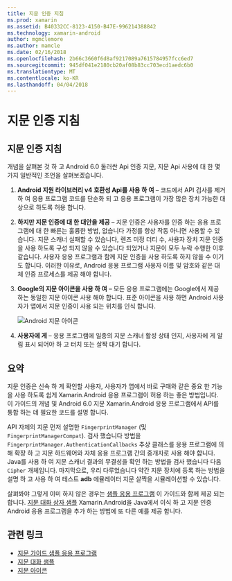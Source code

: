 ```yaml
---
title: 지문 인증 지침
ms.prod: xamarin
ms.assetid: B40332CC-8123-4150-B47E-996214388842
ms.technology: xamarin-android
author: mgmclemore
ms.author: mamcle
ms.date: 02/16/2018
ms.openlocfilehash: 2b66c3660f6d8af9217089a7615784957fcc6ed7
ms.sourcegitcommit: 945df041e2180cb20af08b83cc703ecd1aedc6b0
ms.translationtype: MT
ms.contentlocale: ko-KR
ms.lasthandoff: 04/04/2018
---
```

# <a name="fingerprint-authentication-guidance"></a>지문 인증 지침

## <a name="fingerprint-authentication-guidance"></a>지문 인증 지침

개념을 살펴본 것 하 고 Android 6.0 둘러싼 Api 인증 지문, 지문 Api 사용에 대 한 몇 가지 일반적인 조언을 살펴보겠습니다.

1. **Android 지원 라이브러리 v4 호환성 Api를 사용 하 여** &ndash; 코드에서 API 검사를 제거 하 여 응용 프로그램 코드를 단순화 되 고 응용 프로그램이 가장 많은 장치 가능한 대상으로 하도록 허용 합니다.
2. **하지만 지문 인증에 대 한 대안을 제공** &ndash; 지문 인증은 사용자를 인증 하는 응용 프로그램에 대 한 빠른는 훌륭한 방법, 없습니다 가정를 항상 작동 아니면 사용할 수 있습니다. 지문 스캐너 실패할 수 있습니다, 렌즈 미정 더티 수, 사용자 장치 지문 인증을 사용 하도록 구성 되지 않을 수 있습니다 되었거나 지문이 모두 누락 수행한 이후 같습니다. 사용자 응용 프로그램과 함께 지문 인증을 사용 하도록 하지 않을 수 이기도 합니다. 이러한 이유로, Android 응용 프로그램 사용자 이름 및 암호와 같은 대체 인증 프로세스를 제공 해야 합니다.
3. **Google의 지문 아이콘을 사용 하 여** &ndash; 모든 응용 프로그램에는 Google에서 제공 하는 동일한 지문 아이콘 사용 해야 합니다. 표준 아이콘을 사용 하면 Android 사용자가 앱에서 지문 인증이 사용 되는 위치를 인식 합니다. 
    
    ![Android 지문 아이콘](summary-images/ic-fp-40px.png)
    
4. **사용자에 게** &ndash; 응용 프로그램에 일종의 지문 스캐너 활성 상태 인지, 사용자에 게 알림 표시 되어야 하 고 터치 또는 살짝 대기 합니다. 

## <a name="summary"></a>요약

지문 인증은 신속 하 게 확인할 사용자, 사용자가 앱에서 바로 구매와 같은 중요 한 기능을 사용 하도록 쉽게 Xamarin.Android 응용 프로그램이 허용 하는 좋은 방법입니다. 이 가이드의 개념 및 Android 6.0 지문 Xamarin.Android 응용 프로그램에서 API를 통합 하는 데 필요한 코드를 설명 합니다.

API 자체의 지문 먼저 설명한 `FingerprintManager` (및 `FingerprintManagerCompat`). 검사 했습니다 방법을 `FingerprintManager.AuthenticationCallbacks` 추상 클래스를 응용 프로그램에 의해 확장 하 고 지문 하드웨어와 자체 응용 프로그램 간의 중개자로 사용 해야 합니다. Java를 사용 하 여 지문 스캐너 결과의 무결성을 확인 하는 방법을 검사 했습니다 다음 `Cipher` 개체입니다. 마지막으로, 우리 다루었습니다 약간 지문 장치에 등록 하는 방법을 설명 하 고 사용 하 여 테스트 **adb** 에뮬레이터 지문 살짝을 시뮬레이션할 수 있습니다. 

살펴봐야 그렇게 이미 하지 않은 경우는 [샘플 응용 프로그램](https://github.com/xamarin/monodroid-samples/tree/master/FingerprintGuide) 이 가이드와 함께 제공 되는 합니다. [지문 대화 상자 샘플](https://developer.xamarin.com/samples/monodroid/android-m/FingerprintDialog/) Xamarin.Android을 Java에서 이식 하 고 지문 인증 Android 응용 프로그램을 추가 하는 방법에 또 다른 예를 제공 합니다.



## <a name="related-links"></a>관련 링크

- [지문 가이드 샘플 응용 프로그램](https://github.com/xamarin/monodroid-samples/tree/master/FingerprintGuide)
- [지문 대화 샘플](https://developer.xamarin.com/samples/monodroid/android-m/FingerprintDialog/)
- [지문 아이콘](https://developer.android.comhttps://developer.xamarin.com/samples/FingerprintDialog/res/drawable-hdpi/ic_fp_40px.html)
